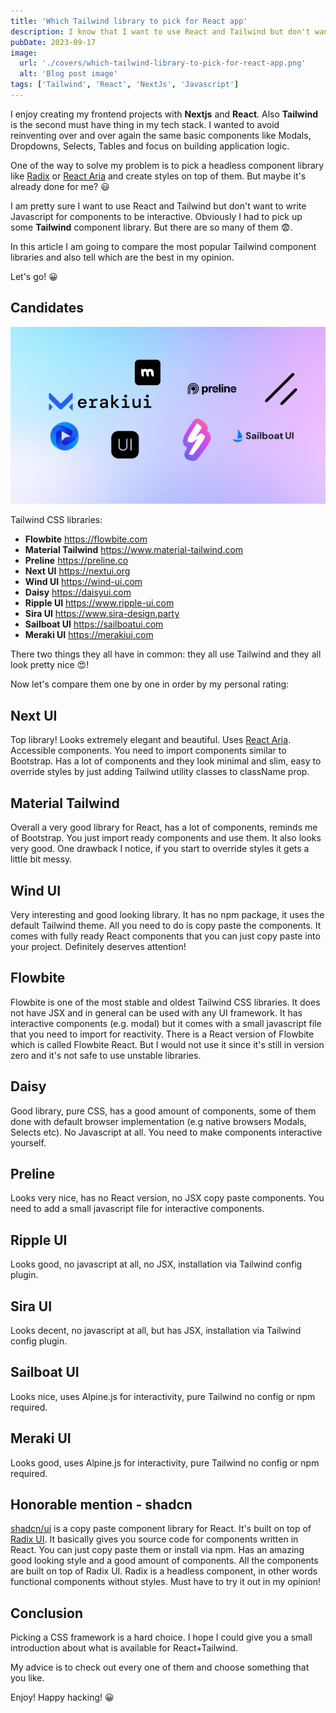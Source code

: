 ```yaml
---
title: 'Which Tailwind library to pick for React app'
description: I know that I want to use React and Tailwind but don't want to write Javascript for components to be interactive. I had to choose some Tailwind component library!
pubDate: 2023-09-17
image:
  url: './covers/which-tailwind-library-to-pick-for-react-app.png'
  alt: 'Blog post image'
tags: ['Tailwind', 'React', 'NextJs', 'Javascript']
---
```


I enjoy creating my frontend projects with **Nextjs** and **React**. Also **Tailwind** is the second must have thing in my tech stack. I wanted to avoid reinventing over and over again the same basic components like Modals, Dropdowns, Selects, Tables and focus on building application logic.

One of the way to solve my problem is to pick a headless component library like [Radix](https://www.radix-ui.com/) or [React Aria](https://react-spectrum.adobe.com/react-aria/) and create styles on top of them. But maybe it's already done for me? 😃

I am pretty sure I want to use React and Tailwind but don't want to write Javascript for components to be interactive. Obviously I had to pick up some **Tailwind** component library. But there are so many of them 😨.

In this article I am going to compare the most popular Tailwind component libraries and also tell which are the best in my opinion.

Let's go! 😀

## Candidates

![Alt text](../../images/posts/tailwinds-libs-comparison.png)

Tailwind CSS libraries:

- **Flowbite**
  https://flowbite.com
- **Material Tailwind**
  https://www.material-tailwind.com
- **Preline**
  https://preline.co
- **Next UI**
  https://nextui.org
- **Wind UI**
  https://wind-ui.com
- **Daisy**
  https://daisyui.com
- **Ripple UI**
  https://www.ripple-ui.com
- **Sira UI**
  https://www.sira-design.party
- **Sailboat UI**
  https://sailboatui.com
- **Meraki UI**
  https://merakiui.com

There two things they all have in common: they all use Tailwind and they all look pretty nice 😍!

Now let's compare them one by one in order by my personal rating:

## Next UI

Top library! Looks extremely elegant and beautiful. Uses [React Aria](https://react-spectrum.adobe.com/react-aria/index.html). Accessible components. You need to import components similar to Bootstrap. Has a lot of components and they look minimal and slim, easy to override styles by just adding Tailwind utility classes to className prop.

## Material Tailwind

Overall a very good library for React, has a lot of components, reminds me of Bootstrap. You just import ready components and use them. It also looks very good. One drawback I notice, if you start to override styles it gets a little bit messy.

## Wind UI

Very interesting and good looking library. It has no npm package, it uses the default Tailwind theme. All you need to do is copy paste the components. It comes with fully ready React components that you can just copy paste into your project. Definitely deserves attention!

## Flowbite

Flowbite is one of the most stable and oldest Tailwind CSS libraries. It does not have JSX and in general can be used with any UI framework. It has interactive components (e.g. modal) but it comes with a small javascript file that you need to import for reactivity. There is a React version of Flowbite which is called Flowbite React. But I would not use it since it's still in version zero and it's not safe to use unstable libraries.

## Daisy

Good library, pure CSS, has a good amount of components, some of them done with default browser implementation (e.g native browsers Modals, Selects etc). No Javascript at all. You need to make components interactive yourself.

## Preline

Looks very nice, has no React version, no JSX copy paste components. You need to add a small javascript file for interactive components.

## Ripple UI

Looks good, no javascript at all, no JSX, installation via Tailwind config plugin.

## Sira UI

Looks decent, no javascript at all, but has JSX, installation via Tailwind config plugin.

## Sailboat UI

Looks nice, uses Alpine.js for interactivity, pure Tailwind no config or npm required.

## Meraki UI

Looks good, uses Alpine.js for interactivity, pure Tailwind no config or npm required.

## Honorable mention - shadcn

[shadcn/ui](https://ui.shadcn.com/) is a copy paste component library for React. It's built on top of [Radix UI](https://www.radix-ui.com/). It basically gives you source code for components written in React. You can just copy paste them or install via npm. Has an amazing good looking style and a good amount of components. All the components are built on top of Radix UI. Radix is a headless component, in other words functional components without styles.
Must have to try it out in my opinion!

## Conclusion

Picking a CSS framework is a hard choice. I hope I could give you a small introduction about what is available for React+Tailwind.

My advice is to check out every one of them and choose something that you like.

Enjoy! Happy hacking! 😀
